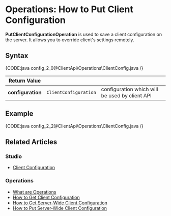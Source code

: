 # Operations: How to Put Client Configuration

**PutClientConfigurationOperation** is used to save a client configuration on the server. It allows you to override client's settings remotely. 

## Syntax

{CODE:java config_2_0@ClientApi\Operations\ClientConfig.java /}

| Return Value | | |
| ------------- | ----- | ---- |
| **configuration** | `ClientConfiguration` | configuration which will be used by client API |

## Example

{CODE:java config_2_2@ClientApi\Operations\ClientConfig.java /}

## Related Articles

### Studio

- [Client Configuration](../../../../studio/server/client-configuration)

### Operations

- [What are Operations](../../../../client-api/operations/what-are-operations)
- [How to Get Client Configuration](../../../../client-api/operations/maintenance/configuration/get-client-configuration)
- [How to Get Server-Wide Client Configuration](../../../../client-api/operations/server-wide/configuration/get-serverwide-client-configuration)
- [How to Put Server-Wide Client Configuration](../../../../client-api/operations/server-wide/configuration/put-serverwide-client-configuration)
